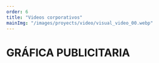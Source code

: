 ```yaml
---
order: 6
title: "Videos corporativos"
mainImg: "/images/proyects/video/visual_video_00.webp"
---
```


# GRÁFICA PUBLICITARIA
